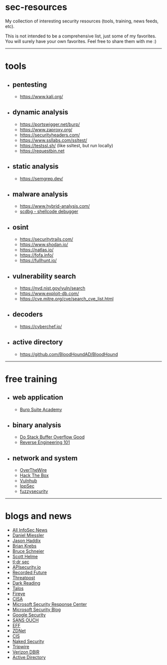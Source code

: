 # sec-resources
My collection of interesting security resources (tools, training, news feeds, etc).

This is not intended to be a comprehensive list, just some of my favorites. You will surely have your own favorites. Feel free to share them with me :)

---
# tools
* ## pentesting
  * https://www.kali.org/

* ## dynamic analysis
  * https://portswigger.net/burp/
  * https://www.zaproxy.org/
  * https://securityheaders.com/
  * https://www.ssllabs.com/ssltest/
  * https://testssl.sh/ (like ssltest, but run locally)
  * https://requestbin.net

* ## static analysis
  * https://semgrep.dev/

* ## malware analysis
  * https://www.hybrid-analysis.com/
  * [scdbg - shellcode debugger](http://sandsprite.com/blogs/index.php?uid=7&pid=152&year=2011)

* ## osint
  * https://securitytrails.com/
  * https://www.shodan.io/
  * https://natlas.io/
  * https://fofa.info/
  * https://fullhunt.io/

* ## vulnerability search
  * https://nvd.nist.gov/vuln/search
  * https://www.exploit-db.com/
  * https://cve.mitre.org/cve/search_cve_list.html
    
* ## decoders
  * https://cyberchef.io/

* ## active directory
  * https://github.com/BloodHoundAD/BloodHound

---
# free training
* ## web application
  * [Burp Suite Academy](https://portswigger.net/training)
* ## binary analysis
  * [Do Stack Buffer Overflow Good](https://github.com/justinsteven/dostackbufferoverflowgood)
  * [Reverse Engineering 101](https://malwareunicorn.org/workshops/re101.html?mc_cid=be16b863a6&mc_eid=ca18517111#6)
* ## network and system
  * [OverTheWire](https://overthewire.org/)
  * [Hack The Box](https://www.hackthebox.com/)
  * [Vulnhub](https://www.vulnhub.com/)
  * [IppSec](https://www.youtube.com/channel/UCa6eh7gCkpPo5XXUDfygQQA)
  * [fuzzysecurity](https://www.youtube.com/channel/UCF0HwgCMJ3ZXSktymhtIIqA)

---
# blogs and news
* [All InfoSec News](https://allinfosecnews.com/)
* [Daniel Miessler](https://danielmiessler.com/)
* [Jason Haddix](https://twitter.com/Jhaddix)
* [Brian Krebs](https://krebsonsecurity.com/)
* [Bruce Schneier](https://www.schneier.com/)
* [Scott Helme](https://scotthelme.co.uk/)
* [tl;dr sec](https://tldrsec.com/)
* [APIsecurity.io](https://apisecurity.io/)
* [Recorded Future](https://go.recordedfuture.com/cyber-daily)
* [Threatpost](https://threatpost.com/)
* [Dark Reading](https://www.darkreading.com/)
* [Talos](https://blog.talosintelligence.com/)
* [Fireye](https://www.fireeye.com/blog/threat-research.html)
* [CISA](https://www.cisa.gov/uscert/ncas/current-activity)
* [Microsoft Security Response Center](https://msrc-blog.microsoft.com/2020/09/21/new-and-improved-security-update-guide/)
* [Microsoft Security Blog](https://www.microsoft.com/security/blog/)
* [Google Security](https://security.googleblog.com/)
* [SANS OUCH](https://www.sans.org/newsletters/ouch/)
* [EFF](https://www.eff.org/deeplinks)
* [ZDNet](https://www.zdnet.com/blog/security/)
* [CIS](https://www.cisecurity.org/advisory?topic=ms-isac)
* [Naked Security](https://nakedsecurity.sophos.com/)
* [Tripwire](https://www.tripwire.com/state-of-security/)
* [Verizon DBIR](https://www.verizon.com/business/resources/reports/dbir/)
* [Active Directory](https://adsecurity.org/)
